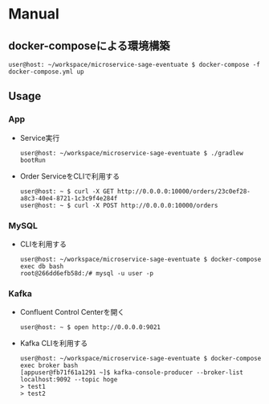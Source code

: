 # Manual
## docker-composeによる環境構築

```ShellSession
user@host: ~/workspace/microservice-sage-eventuate $ docker-compose -f docker-compose.yml up
```

## Usage
### App
- Service実行
    ```ShellSession
    user@host: ~/workspace/microservice-sage-eventuate $ ./gradlew bootRun
    ```
- Order ServiceをCLIで利用する
    ```ShellSession
    user@host: ~ $ curl -X GET http://0.0.0.0:10000/orders/23c0ef28-a8c3-40e4-8721-1c3c9f4e284f
    user@host: ~ $ curl -X POST http://0.0.0.0:10000/orders
    ```

### MySQL
- CLIを利用する
    ```ShellSession
    user@host: ~/workspace/microservice-sage-eventuate $ docker-compose exec db bash
    root@266dd6efb58d:/# mysql -u user -p
    ```

### Kafka
- Confluent Control Centerを開く
    ```ShellSession
    user@host: ~ $ open http://0.0.0.0:9021
    ```
- Kafka CLIを利用する
    ```ShellSession
    user@host: ~/workspace/microservice-sage-eventuate $ docker-compose exec broker bash
    [appuser@fb71f61a1291 ~]$ kafka-console-producer --broker-list localhost:9092 --topic hoge
    > test1
    > test2
    ```